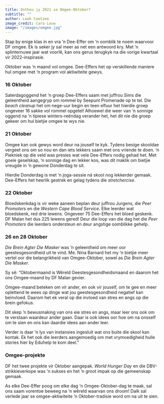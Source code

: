 ```yaml
---
title: Onthou jy 2021 se Omgee-Oktober?
subtitle: ""
author: Leah Coetzee
image_credit: Cara Louw
image: "/images/omgee.jpg"
---
```


Stap by enige klas in en vra ’n Dee-Effer om ‘n oomblik te noem waarvoor DF omgee. Ek is seker jy sal meer as net een antwoord kry. Met ’n splinternuwe jaar wat voorlê, kan ons gerus terugkyk na die vorige kwartaal vir 2022-inspirasie.

Oktober was ‘n maand vol omgee. Dee-Effers het op verskillende maniere hul omgee met ‘n program vol aktiwiteite gewys.

### 16 Oktober

Saterdagoggend het ‘n groep Dee-Effers saam met juffrou Sims die geleentheid aangegryp om rommel by Seepunt Promenade op te tel. Die _beach cleanup_ het om nege-uur begin en teen elfuur het hierdie groep ongeveer 16 sakke vol rommel opgetel! Alhoewel die weer van ‘n sonnige oggend na ‘n tipiese winters-reëndag verander het, het dit nie die groep gekeer om hul bietjie omgee te wys nie.

### 21 Oktober

Omgee kan ook gewys word deur na jouself te kyk. Tydens besige skooldae vergeet ons om so nou en dan iets lekkers saam met ons vriende te doen. ‘n Piekniek op die veld was presies wat vele Dee-Effers nodig gehad het. Met goeie geselskap, ‘n sonnige dag en lekker kos, was dit maklik om bietjie vreugde in ‘n gewone Donderdag te sit.

Hierdie Donderdag is met ‘n joga-sessie ná skool nog lekkerder gemaak. Dee-Effers het heerlik gestrek en gelag tydens die _stretchercise_.

### 22 Oktober

Bloedskenkdag is vir weke aaneen beplan deur juffrou Jurgens, die _Peer Promoters_ en die _Western Cape Blood Service_. Elke leerder wat bloedskenk, red drie lewens. Ongeveer 75 Dee-Effers het bloed geskenk. DF Malan het dus 225 lewens gered! Deur die loop van die dag het die _Peer Promoters_ die leerders ondersteun en deur angstige oomblikke gehelp.

### 26 en 28 Oktober

_Die Brein Agter Die Masker_ was ’n geleentheid om meer oor geestesgesondheid uit te vind. Me. Nina Barnard het my ’n bietjie meer vertel oor die belangrikheid van Omgee-Oktober, sowel as _Die Brein Agter Die Masker_.

Sy sê: “Oktobermaand is Wêreld Geestesgesondheidsmaand en daarom het ons Omgee-maand by DF Malan gevier.

Omgee-maand beteken om vir ander, en ook vir jouself, om te gee en meer oplettend te wees op dinge wat jou geestesgesondheid negatief kan beïnvloed. Daarom het ek veral op die invloed van stres en angs op die brein gefokus.

Dit skep ’n bewusmaking van ons eie stres en angs, maar leer ons ook om te verstaan waardeur ander gaan. Daar is ook idees oor hoe om na onsself om te sien en ons kan daardie idees aan ander leer.

Verder is daar ’n lys van instansies ingesluit wat ons buite die skool kan kontak. Ek het ook die leerders aangemoedig om met vrymoedigheid hulle stories hier by Eduhelp te kom deel.”

### Omgee-projekte

DF het twee projekte vir Oktober aangepak. _World Hunger Day_ en die DBV-strikkieverkope was ‘n sukses en het ’n groot impak op die gemeenskap gemaak.

As elke Dee-Effer poog om elke dag ‘n Omgee-Oktober-dag te maak, sal ons saam vorentoe beweeg na ‘n wêreld waarvan ons droom! Dalk sal verlede jaar se omgee-aktiwiteite ’n Oktober-tradisie word om na uit te sien.
